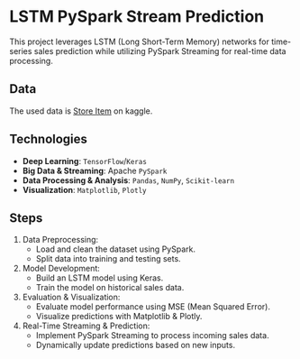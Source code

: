 # LSTM PySpark Stream Prediction
This project leverages LSTM (Long Short-Term Memory) networks for time-series sales prediction while utilizing PySpark Streaming for real-time data processing.
## Data 
The used data is [Store Item](https://www.kaggle.com/code/dimitreoliveira/deep-learning-for-time-series-forecasting) on kaggle.
## Technologies
+ **Deep Learning**: `TensorFlow`/`Keras`
+ **Big Data & Streaming**: Apache `PySpark`
+ **Data Processing & Analysis**: `Pandas`, `NumPy`, `Scikit-learn`
+ **Visualization**: `Matplotlib`, `Plotly`
## Steps
1. Data Preprocessing:
    - Load and clean the dataset using PySpark.
    - Split data into training and testing sets.
2. Model Development:
    - Build an LSTM model using Keras.
    - Train the model on historical sales data.
3. Evaluation & Visualization:
    - Evaluate model performance using MSE (Mean Squared Error).
    - Visualize predictions with Matplotlib & Plotly.
4. Real-Time Streaming & Prediction:
    - Implement PySpark Streaming to process incoming sales data.
    - Dynamically update predictions based on new inputs.